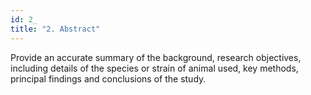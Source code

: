 ```yaml
---
id: 2_
title: "2. Abstract"
---
```

Provide an accurate summary of the background, research objectives, including details of the species or strain of animal used, key methods, principal findings and conclusions of the study.